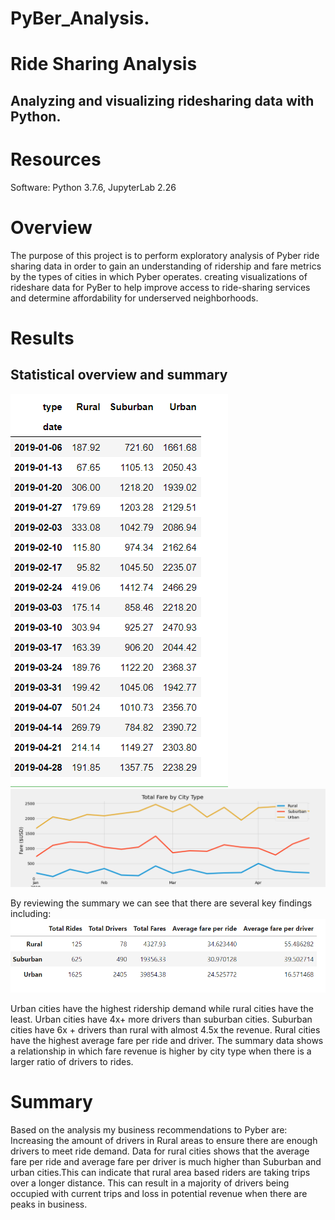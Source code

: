 # PyBer_Analysis.
# Ride Sharing Analysis

## Analyzing and visualizing ridesharing data with Python.

# Resources
Software: Python 3.7.6, JupyterLab 2.26
# Overview
The purpose of this project is to perform exploratory analysis of Pyber ride sharing data in order to gain an understanding of ridership and fare metrics by the types of cities in which Pyber operates. creating visualizations of rideshare data for PyBer to help improve access to ride-sharing services and determine affordability for underserved neighborhoods.

# Results
## Statistical overview and summary
![alt text](https://github.com/tarini-mi7/PyBer_Analysis/blob/main/analysis/Pyber_summary.png)
![alt text](https://github.com/tarini-mi7/PyBer_Analysis/blob/main/analysis/Pyber_fare_summary.png)




By reviewing the summary we can see that there are several key findings including:
![alt text](https://github.com/tarini-mi7/PyBer_Analysis/blob/main/analysis/pyber_data_summary.png)

Urban cities have the highest ridership demand while rural cities have the least.
Urban cities have 4x+ more drivers than suburban cities.
Suburban cities have 6x + drivers than rural with almost 4.5x the revenue.
Rural cities have the highest average fare per ride and driver.
The summary data shows a relationship in which fare revenue is higher by city type when there is a larger ratio of drivers to rides.
# Summary
Based on the analysis my business recommendations to Pyber are: Increasing the amount of drivers in Rural areas to ensure there are enough drivers to meet ride demand. Data for rural cities shows that the average fare per ride and average fare per driver is much higher than Suburban and urban cities.This can indicate that rural area based riders are taking trips over a longer distance. This can result in a majority of drivers being occupied with current trips and loss in potential revenue when there are peaks in business.
